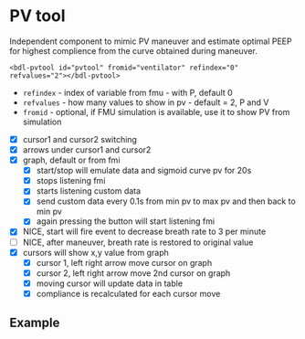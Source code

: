 # PV tool 

Independent component to mimic PV maneuver and estimate optimal PEEP for highest complience from the curve obtained during maneuver.

`<bdl-pvtool id="pvtool" fromid="ventilator" refindex="0" refvalues="2"></bdl-pvtool>`
- `refindex` - index of variable from fmu - with P, default 0
- `refvalues` - how many values to show in pv - default = 2, P and V
- `fromid` - optional, if FMU simulation is available, use it to show PV from simulation

- [x] cursor1 and cursor2 switching
- [x] arrows under cursor1 and cursor2
- [x] graph, default or from fmi
  - [x] start/stop will emulate data and sigmoid curve pv for 20s
  - [x] stops listening fmi
  - [x] starts listening custom data
  - [x] send custom data every 0.1s from min pv to max pv and then back to min pv
  - [x] again pressing the button will start listening fmi
- [x] NICE, start will fire event to decrease breath rate to 3 per minute
- [ ] NICE, after maneuver, breath rate is restored to original value
- [x] cursors will show x,y value from graph
  - [x] cursor 1, left right arrow move cursor on graph
  - [x] cursor 2, left right arrow move 2nd cursor on graph
  - [x] moving cursor will update data in table
  - [x] compliance is recalculated for each cursor move

## Example ##

<bdl-fmi id="ventilator" mode="continuous"  src="modelECMORespiratoryVR_BloodGasesTransport_LungVentilatorSCMV2.js" fminame="modelECMORespiratoryVR_BloodGasesTransport_LungVentilatorSCMV2" tolerance="0.000001" starttime="0" fstepsize="0.1" fpslimit="10" guid="{98a13f8f-d60a-484c-9971-59dd5b4b6bb8}" valuereferences="637534444,637534486,16777227,16777225,16777240,16777241,16777242,335544321,369099031,637534474,16777223,234881080,16777224,905969977,637534474,637534445,637534443" valuelabels="expiration.q_in.p,lungs.volume,RR,TV,ventilatorSCMV.Iratio,ventilatorSCMV.Eratio,ventilatorSCMV.pause,ventilation,filter.y,lungs.pressure,TotalResistance,expirationConductance.y,TotalCompliance,lungsPressureMeasure.pressure,lungs.q_in[1].p,lungs.q_in[1].h_outflow,lungs.q_in[1].m_flow" inputs="idrate,16777227,1,60,t;idtv,16777225,1,1000000,t;idiratio,16777240,1,1,t;idpause,16777242,1,100,t;ideratio,16777241,1,1,t;idres,16777223,98.0665,0.001,t;idcomp,16777224,1e-6,98.0665,t;idexp,16777272,1,100000,t" inputlabels="RR,TV,ventilatorSCMV.Iratio,ventilatorSCMV.pause,ventilatorSCMV.Eratio,TotalResistance,TotalCompliance,expirationConductance.k"></bdl-fmi>

<bdl-pvtool id="pvtool" fromid="ventilator" refindex="0" refvalues="2"></bdl-pvtool>
